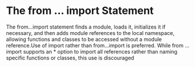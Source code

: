 # The from ... import Statement

The from...import statement finds a module, loads it, initializes it if necessary, and then adds module references to the local namespace, allowing functions and classes to be accessed without a module reference.Use of import rather than from...import is preferred. While from ... import supports an \* option to import all references rather than naming specific functions or classes, this use is discouraged



